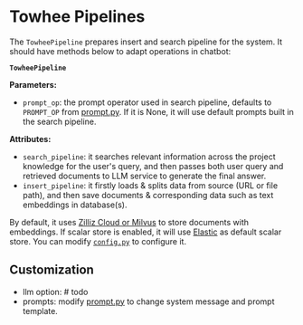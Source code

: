 # Towhee Pipelines

The `TowheePipeline` prepares insert and search pipeline for the system. It should have methods below to adapt operations in chatbot:

**`TowheePipeline`**

**Parameters:**

- `prompt_op`: the prompt operator used in search pipeline, defaults to `PROMPT_OP` from [prompt.py](./prompt.py). If it is None, it will use default prompts built in the search pipeline.

**Attributes:**

- `search_pipeline`: it searches relevant information across the project knowledge for the user's query, and then passes both user query and retrieved documents to LLM service to generate the final answer.
- `insert_pipeline`: it firstly loads & splits data from source (URL or file path), and then save documents & corresponding data such as text embeddings in database(s).

By default, it uses [Zilliz Cloud or Milvus](https://www.zilliz.com) to store documents with embeddings.
If scalar store is enabled, it will use [Elastic](https://www.elastic.co) as default scalar store.
You can modify [`config.py`](../../config.py) to configure it.

## Customization

- llm option: # todo
- prompts: modify [prompt.py](./prompt.py) to change system message and prompt template.
